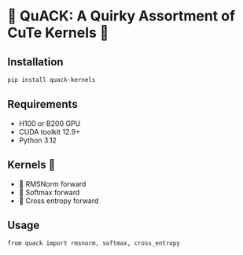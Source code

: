 # 🦆 QuACK: A Quirky Assortment of CuTe Kernels 🦆

## Installation

``` bash
pip install quack-kernels
```

## Requirements

- H100 or B200 GPU
- CUDA toolkit 12.9+
- Python 3.12

## Kernels 🐥

- 🦆 RMSNorm forward
- 🦆 Softmax forward
- 🦆 Cross entropy forward


## Usage

```
from quack import rmsnorm, softmax, cross_entropy
```
